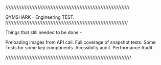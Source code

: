 /////////////////////////////////////////////////////////////////////////////

GYMSHARK - Engineering TEST.
////////////////////////////////////////////////////////////////////////////



Things that still needed to be done  - 

Preloading images from API call. 
Full coverage of snapshot tests.
Some Tests for some key components.
Acessibilty audit.
Performance Audit.




//////////////////////////////////////////////////////////////////////////////


